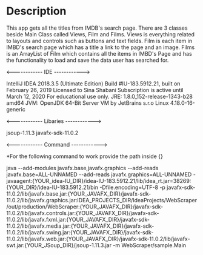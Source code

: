 # Description
This app gets all the titles from IMDB's search page.
There are 3 classes beside Main Class called Views, Film and Films.
Views is everything related to layouts and controls such as buttons and text fields.
Film is each item in IMBD's search page which has a title a link to the page and an image.
Films is an ArrayList of Film which contains all the items in IMBD's Page and has the 
functionality to load and save the data user has searched for.

<------------ IDE ------------>

IntelliJ IDEA 2018.3.5 (Ultimate Edition)
Build #IU-183.5912.21, built on February 26, 2019
Licensed to Sina Shabani
Subscription is active until March 12, 2020
For educational use only.
JRE: 1.8.0_152-release-1343-b28 amd64
JVM: OpenJDK 64-Bit Server VM by JetBrains s.r.o
Linux 4.18.0-16-generic

<------------ Libaries ------------>

jsoup-1.11.3
javafx-sdk-11.0.2

<------------ Command ------------>

*For the following command to work provide the path inside {}
 
java --add-modules javafx.base,javafx.graphics --add-reads javafx.base=ALL-UNNAMED --add-reads javafx.graphics=ALL-UNNAMED -javaagent:{YOUR_idea-IU_DIR}/idea-IU-183.5912.21/lib/idea_rt.jar=38269:{YOUR_DIR}/idea-IU-183.5912.21/bin -Dfile.encoding=UTF-8 -p javafx-sdk-11.0.2/lib/javafx.base.jar:{YOUR_JAVAFX_DIR}/javafx-sdk-11.0.2/lib/javafx.graphics.jar:IDEA_PROJECTS_DIR/IdeaProjects/WebScraper/out/production/WebScraper:{YOUR_JAVAFX_DIR}/javafx-sdk-11.0.2/lib/javafx.controls.jar:{YOUR_JAVAFX_DIR}/javafx-sdk-11.0.2/lib/javafx.fxml.jar:{YOUR_JAVAFX_DIR}/javafx-sdk-11.0.2/lib/javafx.media.jar:{YOUR_JAVAFX_DIR}/javafx-sdk-11.0.2/lib/javafx.swing.jar:{YOUR_JAVAFX_DIR}/javafx-sdk-11.0.2/lib/javafx.web.jar:{YOUR_JAVAFX_DIR}/javafx-sdk-11.0.2/lib/javafx-swt.jar:{YOUR_JSoup_DIR}/jsoup-1.11.3.jar -m WebScraper/sample.Main
